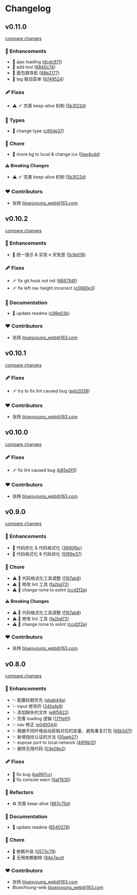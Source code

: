 # Changelog


## v0.11.0

[compare changes](https://github.com/BluesYoung-web/create-young-proj/compare/v0.10.2...v0.11.0)

### 🚀 Enhancements

- 🚀 ajax loading ([dcdc971](https://github.com/BluesYoung-web/create-young-proj/commit/dcdc971))
- 🚀 add tool ([6840c74](https://github.com/BluesYoung-web/create-young-proj/commit/6840c74))
- 🚀 面包屑导航 ([88b2177](https://github.com/BluesYoung-web/create-young-proj/commit/88b2177))
- 🚀 tag 联动菜单 ([9749524](https://github.com/BluesYoung-web/create-young-proj/commit/9749524))

### 🩹 Fixes

- ⚠️  🩹 完善 keep-alive 机制 ([5b3f22d](https://github.com/BluesYoung-web/create-young-proj/commit/5b3f22d))

### 🌊 Types

- 🌊 change type ([c90de37](https://github.com/BluesYoung-web/create-young-proj/commit/c90de37))

### 🏡 Chore

- 🏡 move bg to local & change ico ([0ee4cdd](https://github.com/BluesYoung-web/create-young-proj/commit/0ee4cdd))

#### ⚠️ Breaking Changes

- ⚠️  🩹 完善 keep-alive 机制 ([5b3f22d](https://github.com/BluesYoung-web/create-young-proj/commit/5b3f22d))

### ❤️ Contributors

- 张扬 <bluesyoung_web@163.com>

## v0.10.2

[compare changes](https://github.com/BluesYoung-web/create-young-proj/compare/v0.10.1...v0.10.2)

### 🚀 Enhancements

- 🚀 统一提示 & 实现 n 天免登 ([5cfe018](https://github.com/BluesYoung-web/create-young-proj/commit/5cfe018))

### 🩹 Fixes

- 🩹 fix git hook not init ([666794f](https://github.com/BluesYoung-web/create-young-proj/commit/666794f))
- 🩹 fix left nav height incorrect ([c0680e3](https://github.com/BluesYoung-web/create-young-proj/commit/c0680e3))

### 📖 Documentation

- 📖 update readme ([c98e03b](https://github.com/BluesYoung-web/create-young-proj/commit/c98e03b))

### ❤️ Contributors

- 张扬 <bluesyoung_web@163.com>

## v0.10.1

[compare changes](https://github.com/BluesYoung-web/create-young-proj/compare/v0.10.0...v0.10.1)

### 🩹 Fixes

- 🩹 try to fix lint caused bug ([eeb2038](https://github.com/BluesYoung-web/create-young-proj/commit/eeb2038))

### ❤️ Contributors

- 张扬 <bluesyoung_web@163.com>

## v0.10.0

[compare changes](https://github.com/BluesYoung-web/create-young-proj/compare/v0.9.0...v0.10.0)

### 🩹 Fixes

- 🩹 fix lint caused bug ([b85a5f0](https://github.com/BluesYoung-web/create-young-proj/commit/b85a5f0))

### ❤️ Contributors

- 张扬 <bluesyoung_web@163.com>

## v0.9.0

[compare changes](https://github.com/BluesYoung-web/create-young-proj/compare/v0.8.0...v0.9.0)

### 🚀 Enhancements

- 🚀 代码优化 & 代码格式化 ([3690fbc](https://github.com/BluesYoung-web/create-young-proj/commit/3690fbc))
- 🚀 代码格式化 & 代码优化 ([5f99e37](https://github.com/BluesYoung-web/create-young-proj/commit/5f99e37))

### 🏡 Chore

- ⚠️  🏡 代码格式化工具调整 ([f167ab8](https://github.com/BluesYoung-web/create-young-proj/commit/f167ab8))
- ⚠️  🏡 修改 lint 工具 ([fa2bd72](https://github.com/BluesYoung-web/create-young-proj/commit/fa2bd72))
- ⚠️  🏡 change rome to eslint ([ccd2f2e](https://github.com/BluesYoung-web/create-young-proj/commit/ccd2f2e))

#### ⚠️ Breaking Changes

- ⚠️  🏡 代码格式化工具调整 ([f167ab8](https://github.com/BluesYoung-web/create-young-proj/commit/f167ab8))
- ⚠️  🏡 修改 lint 工具 ([fa2bd72](https://github.com/BluesYoung-web/create-young-proj/commit/fa2bd72))
- ⚠️  🏡 change rome to eslint ([ccd2f2e](https://github.com/BluesYoung-web/create-young-proj/commit/ccd2f2e))

### ❤️ Contributors

- 张扬 <bluesyoung_web@163.com>

## v0.8.0

[compare changes](https://github.com/BluesYoung-web/create-young-proj/compare/v0.7.0...v0.8.0)

### 🚀 Enhancements

- ✨  配置标题优先 ([ebab44e](https://github.com/BluesYoung-web/create-young-proj/commit/ebab44e))
- ✨  input 修饰符 ([340afe9](https://github.com/BluesYoung-web/create-young-proj/commit/340afe9))
- ✨  添加缺失的文件 ([e8f5822](https://github.com/BluesYoung-web/create-young-proj/commit/e8f5822))
- ✨  完善 loading 逻辑 ([17f1e61](https://github.com/BluesYoung-web/create-young-proj/commit/17f1e61))
- ✨  nav 修正 ([e049344](https://github.com/BluesYoung-web/create-young-proj/commit/e049344))
- ✨  根据不同环境自动获取对应的变量，避免重复打包 ([66b1d7f](https://github.com/BluesYoung-web/create-young-proj/commit/66b1d7f))
- ✨  新增指纹认证的方法 ([05aeb27](https://github.com/BluesYoung-web/create-young-proj/commit/05aeb27))
- ✨  expose port to local network ([46f9b12](https://github.com/BluesYoung-web/create-young-proj/commit/46f9b12))
- ✨  删除无用代码 ([03e08e2](https://github.com/BluesYoung-web/create-young-proj/commit/03e08e2))

### 🩹 Fixes

- 🐛  fix bug ([ba997cc](https://github.com/BluesYoung-web/create-young-proj/commit/ba997cc))
- 🐛  fix console warn ([0af1635](https://github.com/BluesYoung-web/create-young-proj/commit/0af1635))

### 💅 Refactors

- ♻️  完善 keep-alive ([967c75d](https://github.com/BluesYoung-web/create-young-proj/commit/967c75d))

### 📖 Documentation

- 📖 update readme ([8540378](https://github.com/BluesYoung-web/create-young-proj/commit/8540378))

### 🏡 Chore

- 🔨  依赖升级 ([0573c79](https://github.com/BluesYoung-web/create-young-proj/commit/0573c79))
- 🏡 无用依赖删除 ([94e7acd](https://github.com/BluesYoung-web/create-young-proj/commit/94e7acd))

### ❤️ Contributors

- 张扬 <bluesyoung_web@163.com>
- BluesYoung-web <bluesyoung_web@163.com>

